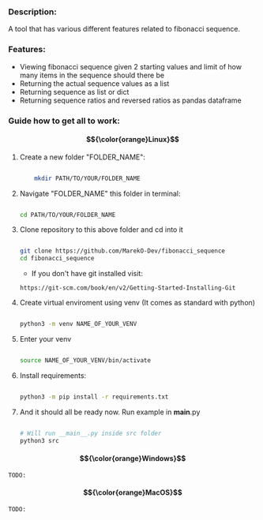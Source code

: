 ### Description:

A tool that has various different features related to fibonacci sequence.

### Features:

- Viewing fibonacci sequence given 2 starting values and limit of how many items in the sequence should there be
- Returning the actual sequence values as a list
- Returning sequence as list or dict
- Returning sequence ratios and reversed ratios as pandas dataframe

### Guide how to get all to work:

#### $${\color{orange}Linux}$$

1. Create a new folder "FOLDER_NAME":
    
    ```bash

        mkdir PATH/TO/YOUR/FOLDER_NAME

    ```
    
2. Navigate "FOLDER_NAME" this folder in terminal:
    
    ```bash
    
    cd PATH/TO/YOUR/FOLDER_NAME

    ```

3. Clone repository to this above folder and cd into it

    ```bash

    git clone https://github.com/MarekO-Dev/fibonacci_sequence
    cd fibonacci_sequence


    ```
    -   If you don't have git installed visit: 

    ```
    https://git-scm.com/book/en/v2/Getting-Started-Installing-Git

    ```

4. Create virtual enviroment using venv (It comes as standard with python)

    ```bash

    python3 -m venv NAME_OF_YOUR_VENV

    ```

5. Enter your venv

    ```bash

    source NAME_OF_YOUR_VENV/bin/activate

    ```

6. Install requirements:

    ```bash

    python3 -m pip install -r requirements.txt

    ```

7. And it should all be ready now. Run example in __main__.py

    ```bash

    # Will run __main__.py inside src folder
    python3 src

    ```

#### $${\color{orange}Windows}$$

    TODO:

#### $${\color{orange}MacOS}$$

    TODO:


